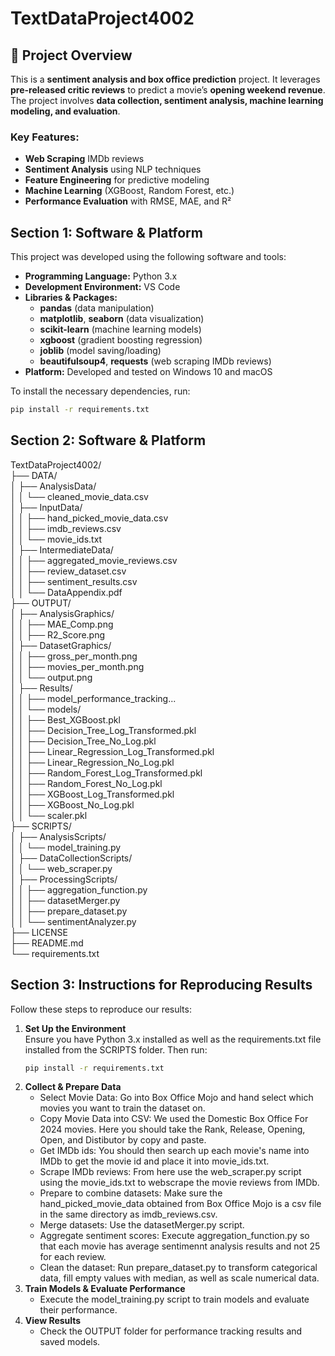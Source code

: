 <!-- README for TextDataProject4002 -->

# TextDataProject4002

<!-- Project Overview -->
## 📌 Project Overview

This is a **sentiment analysis and box office prediction** project. It leverages **pre-released critic reviews** to predict a movie’s **opening weekend revenue**. The project involves **data collection, sentiment analysis, machine learning modeling, and evaluation**.  

### Key Features:
- **Web Scraping** IMDb reviews
- **Sentiment Analysis** using NLP techniques
- **Feature Engineering** for predictive modeling
- **Machine Learning** (XGBoost, Random Forest, etc.)
- **Performance Evaluation** with RMSE, MAE, and R²

<!-- Section 1: Software & Platform -->
## Section 1: Software & Platform

This project was developed using the following software and tools:

- **Programming Language:** Python 3.x  
- **Development Environment:** VS Code  
- **Libraries & Packages:**
  - **pandas** (data manipulation)
  - **matplotlib**, **seaborn** (data visualization)
  - **scikit-learn** (machine learning models)
  - **xgboost** (gradient boosting regression)
  - **joblib** (model saving/loading)
  - **beautifulsoup4**, **requests** (web scraping IMDb reviews)
- **Platform:** Developed and tested on Windows 10 and macOS

To install the necessary dependencies, run:

```bash
pip install -r requirements.txt
```
<!-- Section 2: Project Folder Structure -->
## Section 2: Software & Platform

TextDataProject4002/  
├── DATA/  
│   ├── AnalysisData/  
│   │   └── cleaned_movie_data.csv  
│   ├── InputData/  
│   │   ├── hand_picked_movie_data.csv  
│   │   ├── imdb_reviews.csv  
│   │   └── movie_ids.txt  
│   ├── IntermediateData/  
│   │   ├── aggregated_movie_reviews.csv  
│   │   ├── review_dataset.csv  
│   │   ├── sentiment_results.csv  
│   │   └── DataAppendix.pdf  
├── OUTPUT/  
│   ├── AnalysisGraphics/  
│   │   ├── MAE_Comp.png  
│   │   ├── R2_Score.png  
│   ├── DatasetGraphics/  
│   │   ├── gross_per_month.png  
│   │   ├── movies_per_month.png  
│   │   └── output.png  
│   ├── Results/  
│   │   ├── model_performance_tracking...  
│   │   └── models/  
│   │       ├── Best_XGBoost.pkl  
│   │       ├── Decision_Tree_Log_Transformed.pkl  
│   │       ├── Decision_Tree_No_Log.pkl  
│   │       ├── Linear_Regression_Log_Transformed.pkl  
│   │       ├── Linear_Regression_No_Log.pkl  
│   │       ├── Random_Forest_Log_Transformed.pkl  
│   │       ├── Random_Forest_No_Log.pkl  
│   │       ├── XGBoost_Log_Transformed.pkl  
│   │       ├── XGBoost_No_Log.pkl  
│   │       └── scaler.pkl  
├── SCRIPTS/  
│   ├── AnalysisScripts/  
│   │   └── model_training.py  
│   ├── DataCollectionScripts/  
│   │   └── web_scraper.py  
│   ├── ProcessingScripts/  
│   │   ├── aggregation_function.py  
│   │   ├── datasetMerger.py  
│   │   ├── prepare_dataset.py  
│   │   └── sentimentAnalyzer.py  
├── LICENSE  
├── README.md  
└── requirements.txt  

<!-- Section 3: Instructions for Reproducing Results -->
## Section 3: Instructions for Reproducing Results
Follow these steps to reproduce our results:

1. **Set Up the Environment**  
   Ensure you have Python 3.x installed as well as the requirements.txt file installed from the SCRIPTS folder. Then run:
   ```bash
   pip install -r requirements.txt
   ```
2. **Collect & Prepare Data**
   - Select Movie Data: Go into Box Office Mojo and hand select which movies you want to train the dataset on.
   - Copy Movie Data into CSV: We used the Domestic Box Office For 2024 movies. Here you should take the Rank, Release, Opening, Open, and Distibutor by copy and paste.
   - Get IMDb ids: You should then search up each movie's name into IMDb to get the movie id and place it into movie_ids.txt.
   - Scrape IMDb reviews: From here use the web_scraper.py script using the movie_ids.txt to webscrape the movie reviews from IMDb.
   - Prepare to combine datasets: Make sure the hand_picked_movie_data obtained from Box Office Mojo is a csv file in the same directory as imdb_reviews.csv.
   - Merge datasets: Use the datasetMerger.py script.
   - Aggregate sentiment scores: Execute aggregation_function.py so that each movie has average sentimennt analysis results and not 25 for each review.
   - Clean the dataset: Run prepare_dataset.py to transform categorical data, fill empty values with median, as well as scale numerical data.
4. **Train Models & Evaluate Performance**
   - Execute the model_training.py script to train models and evaluate their performance.
5. **View Results**
   - Check the OUTPUT folder for performance tracking results and saved models.



